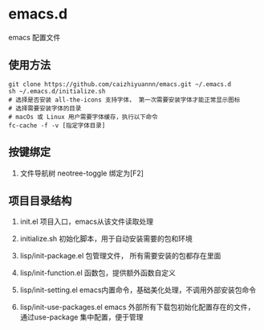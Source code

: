 # emacs.d

emacs 配置文件

## 使用方法

```shell
git clone https://github.com/caizhiyuannn/emacs.git ~/.emacs.d
sh ~/.emacs.d/initialize.sh
# 选择是否安装 all-the-icons 支持字体， 第一次需要安装字体才能正常显示图标
# 选择需要安装字体的目录
# macOs 或 Linux 用户需要字体缓存，执行以下命令
fc-cache -f -v [指定字体目录]

```

## 按键绑定

1. 文件导航树 neotree-toggle 绑定为[F2]

## 项目目录结构

1. init.el 
项目入口，emacs从该文件读取处理

2. initialize.sh
初始化脚本，用于自动安装需要的包和环境

3. lisp/init-package.el
包管理文件， 所有需要安装的包都存在里面

4. lisp/init-function.el
函数包，提供额外函数自定义

5. lisp/init-setting.el
emacs内置命令，基础美化处理，不调用外部安装包命令

6. lisp/init-use-packages.el
emacs 外部所有下载包初始化配置存在的文件， 通过use-package 集中配置，便于管理
